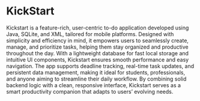 # KickStart
Kickstart is a feature-rich, user-centric to-do application developed using Java, SQLite, and XML, tailored for mobile platforms. Designed with simplicity and efficiency in mind, it empowers users to seamlessly create, manage, and prioritize tasks, helping them stay organized and productive throughout the day. With a lightweight database for fast local storage and intuitive UI components, Kickstart ensures smooth performance and easy navigation. The app supports deadline tracking, real-time task updates, and persistent data management, making it ideal for students, professionals, and anyone aiming to streamline their daily workflow. By combining solid backend logic with a clean, responsive interface, Kickstart serves as a smart productivity companion that adapts to users’ evolving needs.
